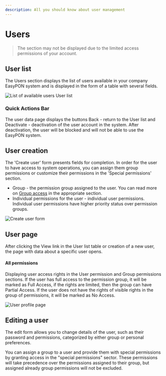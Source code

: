 ```yaml
---
description: All you should know about user management
---
```


# Users

> The section may not be displayed due to the limited access permissions of your account.

## User list

The Users section displays the list of users available in your company EasyPON system and is displayed in the form of a table with several fields.

![List of available users User list](../.gitbook/assets/hKk5AYTWQHspaMT9YVcIq\_image.png)

### Quick Actions Bar

The user data page displays the buttons Back - return to the User list and Deactivate - deactivation of the user account in the system. After deactivation, the user will be blocked and will not be able to use the EasyPON system.

## User creation

The 'Create user' form presents fields for completion. In order for the user to have access to system operations, you can assign them group permissions or customize their permissions in the 'Special permissions' section.

* Group - the permission group assigned to the user. You can read more on [Group access](https://app.archbee.com/docs/TzlFsLikA7TqxqriFHwd8/Im7vwaMN7zMOZSwvWoA5y) in the appropriate section.
* Individual permissions for the user - individual user permissions. Individual user permissions have higher priority status over permission groups.

![Create user form](../.gitbook/assets/9iCIyhtazJMDclE2\_K18e\_image.png)

## User page

After clicking the View link in the User list table or creation of a new user, the page with data about a specific user opens.

#### All permissions

Displaying user access rights in the User permission and Group permissions sections. If the user has full access to the permission group, it will be marked as Full Access, if the rights are limited, then the group can have Partial Access. If the user does not have the rights of visible rights in the group of permissions, it will be marked as No Access.

![User profile page](../.gitbook/assets/3PIPCww-r\_UfHC6FVvq7W\_image.png)

## Editing a user

The edit form allows you to change details of the user, such as their password and permissions, categorized by either group or personal preferences.

You can assign a group to a user and provide them with special permissions by granting access in the "special permissions" sector. These permissions will take precedence over the permissions assigned to their group, but assigned already group permissions will not be excluded.
